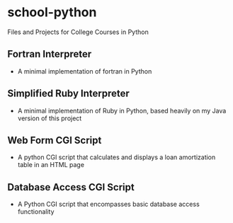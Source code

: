 school-python
=============

Files and Projects for College Courses in Python

Fortran Interpreter
---------------
+ A minimal implementation of fortran in Python

Simplified Ruby Interpreter
---------------
+ A minimal implementation of Ruby in Python, based heavily on my Java version of this project

Web Form CGI Script
---------------
+ A python CGI script that calculates and displays a loan amortization table in an HTML page

Database Access CGI Script
---------------
+ A Python CGI script that encompasses basic database access functionality